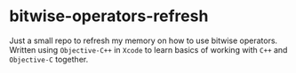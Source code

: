 # bitwise-operators-refresh
Just a small repo to refresh my memory on how to use bitwise operators. Written using `Objective-C++` in `Xcode` to learn basics of working with `C++` and `Objective-C` together.
